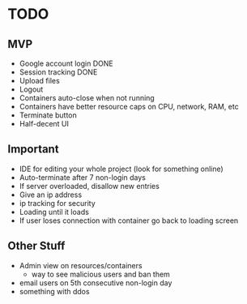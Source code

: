 # TODO

## MVP

- Google account login DONE
- Session tracking DONE
- Upload files
- Logout
- Containers auto-close when not running
- Containers have better resource caps on CPU, network, RAM, etc
- Terminate button
- Half-decent UI

## Important

- IDE for editing your whole project (look for something online)
- Auto-terminate after 7 non-login days
- If server overloaded, disallow new entries
- Give an ip address
- ip tracking for security
- Loading until it loads
- If user loses connection with container go back to loading screen

## Other Stuff

- Admin view on resources/containers
    - way to see malicious users and ban them
- email users on 5th consecutive non-login day
- something with ddos